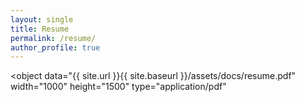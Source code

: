 ```yaml
---
layout: single
title: Resume
permalink: /resume/
author_profile: true
---
```


<object
  data="{{ site.url }}{{ site.baseurl }}/assets/docs/resume.pdf"
  width="1000"
  height="1500"
  type="application/pdf"
></object>
